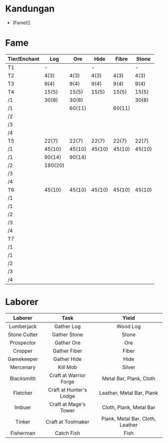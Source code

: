 # Kandungan
- (Fame)[]

# Fame
| Tier/Enchant | Log | Ore | Hide | Fibre | Stone |
| --- | --- | --- | --- | --- | --- |
| T1 | - |  | - |  | - |
| T2 | 4(3) | 4(3) | 4(3) | 4(3) | 4(3) |
| T3 | 9(4) | 9(4) | 9(4) | 9(4) | 9(4) |
| T4 | 15(5) | 15(5) | 15(5) | 15(5) | 15(5) |
| /1 | 30(8) | 30(8) |  |  | 30(8)|
| /1 | | 60(11) | | 60(11)| |
| /2 | | | | | |
| /3 | | | | | |
| /4 | | | | | |
| T5 | 22(7) | 22(7) | 22(7) | 22(7) | 22(7) |
| /1 | 45(10) | 45(10) | 45(10) | 45(10) | 45(10) |
| /1 | 90(14) | 90(14) | | | |
| /2 | 180(20)| | | | |
| /3 | | | | | |
| /4 | | | | | |
| T6 | 45(10) | 45(10) | 45(10) | 45(10) | 45(10) |
| /1 | | | | | |
| /1 | | | | | |
| /2 | | | | | |
| /3 | | | | | |
| /4 | | | | | |
| T7 | | | | | |
| /1 | | | | | |
| /1 | | | | | |
| /2 | | | | | |
| /3 | | | | | |
| /4 | | | | | |

# Laborer

| Laborer | Task | Yield |
| :---------: | :---------: | :---: |
| Lumberjack | Gather Log | Wood Log |
| Stone Cutter | Gather Stone | Stone |
| Prospector | Gather Ore | Ore |
| Cropper | Gather Fiber | Fiber |
| Gamekeeper | Gather Hide | Hide |
| Mercenary | Kill Mob | Silver |
| Blacksmith | Craft at Warrior Forge | Metal Bar, Plank, Cloth |
| Fletcher | Craft at Hunter's Lodge | Leather, Metal Bar, Plank |
| Imbuer | Craft at Mage's Tower | Cloth, Plank, Metal Bar |
| Tinker | Craft at Toolmaker| Plank, Metal Bar, Cloth, Leather |
| Fisherman | Catch Fish | Fish |
